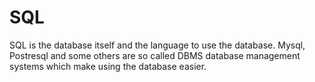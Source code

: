# SQL

SQL is the database itself and the language to use the database. Mysql, Postresql and some others are so called DBMS database management systems which make using the database easier.
